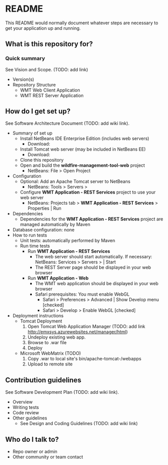 # README #

This README would normally document whatever steps are necessary to get your application up and running.

## What is this repository for? ##

### Quick summary ###


See Vision and Scope. (TODO: add link)


* Version(s)
* Repository Structure
    * WMT Web Client Application
    * WMT REST Server Application 

## How do I get set up? ##
See Software Architecture Document (TODO: add wiki link).

* Summary of set up
    * Install NetBeans IDE Enterprise Edition (includes web servers)
        * Download: 
    * Install Tomcat web server (may be included in NetBeans EE)
        * Download: 
    * Clone this repository
    * Open and build the **wildfire-management-tool-web** project
        * NetBeans: File > Open Project 
* Configuration
    * Optional: Add an Apache Tomcat server to NetBeans
        * NetBeans: Tools > Servers > <Add Server...>
    * Configure **WMT Application - REST Services** project to use your web server
        * NetBeans: Projects tab > **WMT Application - REST Services** > Properties | Run
* Dependencies
    * Dependencies for the **WMT Application - REST Services** project are managed automatically by Maven 
* Database configuration: none
* How to run tests
    * Unit tests: automatically performed by Maven
    * Run time tests
        * Run **WMT Application - REST Services**
            * The web server should start automatically. If necessary: NetBeans: Services > Servers > <Server Name> | Start
            * The REST Server page should be displayed in your web browser
       * Run **WMT Application - Web** 
            * The WMT web application should be displayed in your web browser
            * Safari prerequisites: You must enable WebGL
                * Safari > Preferences > Advanced | Show Develop menu [checked]
                * Safari > Develop > Enable WebGL [checked]
* Deployment instructions
    * Tomcat Deployment
        1. Open Tomcat Web Application Manager (TODO: add link http://emxsys.azurewebsites.net/manager/html)
        1. Undeploy existing web app.
        1. Browse to .war file
        1. Deploy
    * Microsoft WebMatrix (TODO)
        1. Copy .war to local site's bin/apache-tomcat-<version>/webapps
        1. Upload to remote site
    
## Contribution guidelines ##
See Software Development Plan (TODO: add wiki link).

* Overview
* Writing tests
* Code review
* Other guidelines
    * See Design and Coding Guidelines (TODO: add wiki link)

## Who do I talk to? ##

* Repo owner or admin
* Other community or team contact